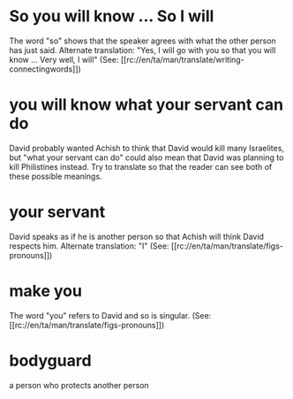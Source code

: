 # So you will know ... So I will

The word "so" shows that the speaker agrees with what the other person has just said. Alternate translation: "Yes, I will go with you so that you will know ... Very well, I will" (See: [[rc://en/ta/man/translate/writing-connectingwords]])

# you will know what your servant can do

David probably wanted Achish to think that David would kill many Israelites, but "what your servant can do" could also mean that David was planning to kill Philistines instead. Try to translate so that the reader can see both of these possible meanings.

# your servant

David speaks as if he is another person so that Achish will think David respects him. Alternate translation: "I" (See: [[rc://en/ta/man/translate/figs-pronouns]])

# make you

The word "you" refers to David and so is singular. (See: [[rc://en/ta/man/translate/figs-pronouns]])

# bodyguard

a person who protects another person

